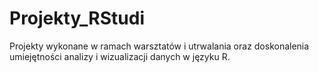 # Projekty_RStudi
Projekty wykonane w ramach warsztatów i utrwalania oraz doskonalenia umiejętności analizy i wizualizacji danych w języku R.
